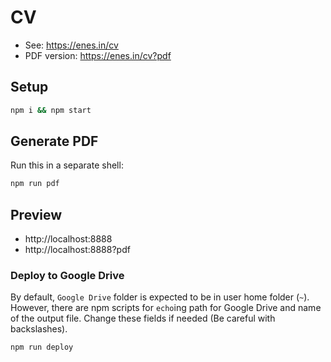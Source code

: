 # CV

- See: https://enes.in/cv
- PDF version: https://enes.in/cv?pdf

## Setup

```sh
npm i && npm start
```

## Generate PDF

Run this in a separate shell:

```sh
npm run pdf
```

## Preview

- http://localhost:8888
- http://localhost:8888?pdf

### Deploy to Google Drive

By default, `Google Drive` folder is expected to be in user home folder (`~`).
However, there are npm scripts for `echo`ing path for Google Drive and name of
the output file. Change these fields if needed (Be careful with backslashes).

```sh
npm run deploy
```
